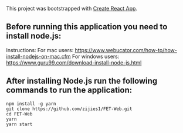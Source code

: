 This project was bootstrapped with [Create React App](https://github.com/facebook/create-react-app).

## Before running this application you need to install node.js:

Instructions:
For mac users: https://www.webucator.com/how-to/how-install-nodejs-on-mac.cfm
For windows users: https://www.guru99.com/download-install-node-js.html

## After installing Node.js run the following commands to run the application:

```
npm install -g yarn
git clone https://github.com/zijies1/FET-Web.git
cd FET-Web
yarn
yarn start
```

